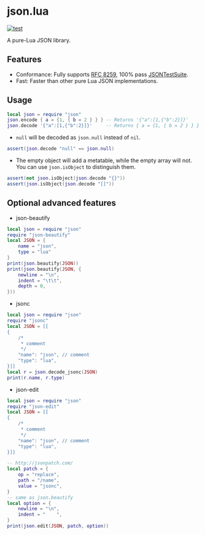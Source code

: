 # json.lua

[![test](https://github.com/actboy168/json.lua/actions/workflows/test.yml/badge.svg?branch=master)](https://github.com/actboy168/json.lua/actions/workflows/test.yml)

A pure-Lua JSON library.

## Features

* Conformance: Fully supports [RFC 8259](https://datatracker.ietf.org/doc/html/rfc8259), 100% pass [JSONTestSuite](https://github.com/nst/JSONTestSuite).
* Fast: Faster than other pure Lua JSON implementations.

## Usage
```lua
local json = require "json"
json.encode { a = {1, { b = 2 } } } -- Returns '{"a":[1,{"b":2}]}'
json.decode '{"a":[1,{"b":2}]}'     -- Returns { a = {1, { b = 2 } } }
```

* `null` will be decoded as `json.null` instead of `nil`.
```lua
assert(json.decode "null" == json.null)
```

* The empty object will add a metatable, while the empty array will not. You can use `json.isObject` to distinguish them.
```lua
assert(not json.isObject(json.decode "{}"))
assert(json.isObject(json.decode "[]"))
```

## Optional advanced features

* json-beautify

```lua
local json = require "json"
require "json-beautify"
local JSON = {
    name = "json",
    type = "lua"
}
print(json.beautify(JSON))
print(json.beautify(JSON, {
    newline = "\n",
    indent = "\t\t",
    depth = 0,
}))
```

* jsonc

```lua
local json = require "json"
require "jsonc"
local JSON = [[
{
    /*
     * comment
     */
    "name": "json", // comment
    "type": "lua",
}]]
local r = json.decode_jsonc(JSON)
print(r.name, r.type)
```

* json-edit

```lua
local json = require "json"
require "json-edit"
local JSON = [[
{
    /*
     * comment
     */
    "name": "json", // comment
    "type": "lua",
}]]

-- http://jsonpatch.com/
local patch = {
    op = "replace",
    path = "/name",
    value = "jsonc",
}
-- same as json.beautify
local option = {
    newline = "\n",
    indent = "    ",
}
print(json.edit(JSON, patch, option))
```
